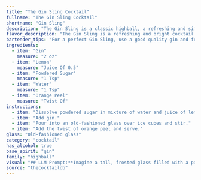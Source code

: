 ```yaml
---
title: "The Gin Sling Cocktail"
fullname: "The Gin Sling Cocktail"
shortname: "Gin Sling"
description: "The Gin Sling is a classic highball, a refreshing and simple cocktail family favored for its tall, chilled form. It's believed to have originated in 18th-century India, where gin was mixed with local ingredients for a thirst-quenching drink. "
flavor_description: "The Gin Sling is a refreshing and bright cocktail. The gin's botanicals shine through with a juniper-forward character, balanced by tart lemon juice and a touch of sweetness from the powdered sugar.  The water adds a light, crisp mouthfeel, while the orange peel offers a subtle citrus aroma. This classic drink is crisp and clean, perfect for a hot day. "
bartender_tips: "For a perfect Gin Sling, use a good quality gin and freshly squeezed lemon juice.  Dissolve the powdered sugar in the water to make a simple syrup, ensuring it's fully dissolved before adding to the gin and juice.  Gently muddle the orange peel to release its oils before adding it to the cocktail.  Serve over ice in a tall glass, garnished with a twist of orange peel. "
ingredients:
  - item: "Gin"
    measure: "2 oz"
  - item: "Lemon"
    measure: "Juice Of 0.5"
  - item: "Powdered Sugar"
    measure: "1 Tsp"
  - item: "Water"
    measure: "1 Tsp"
  - item: "Orange Peel"
    measure: "Twist Of"
instructions:
  - item: "Dissolve powdered sugar in mixture of water and juice of lemon."
  - item: "Add gin."
  - item: "Pour into an old-fashioned glass over ice cubes and stir."
  - item: "Add the twist of orange peel and serve."
glass: "Old-fashioned glass"
category: "cocktail"
has_alcohol: true
base_spirit: "gin"
family: "highball"
visual: "## LLM Prompt:**Imagine a tall, frosted glass filled with a pale, shimmering liquid. Describe the Gin Sling's appearance, paying attention to:*** **Color:**  Is the liquid clear, slightly cloudy, or tinged with a subtle yellow hue? * **Texture:** Does the drink appear light and refreshing, or thick and syrupy? * **Garnish:**  The orange peel adds a vibrant splash of color. Describe its shape and how it rests on the rim of the glass. * **Overall Impression:** What feeling does the drink evoke? Is it sophisticated, refreshing, or invitingly classic? **Bonus:** Include details like condensation on the glass and any subtle bubbles rising from the depths. "
source: "thecocktaildb"
---
```


